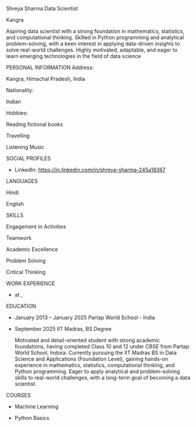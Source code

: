 Shreya  Sharma
Data Scientist

Kangra

Aspiring data scientist with a strong foundation in mathematics, statistics, and computational thinking. Skilled in Python programming and analytical problem-solving, with a keen interest in applying data-driven insights to solve real-world challenges. Highly motivated, adaptable, and eager to learn emerging technologies in the field of data science

PERSONAL INFORMATION
  Address: 
  
  Kangra, Himachal Pradesh, India
  
  Nationality: 
  
  Indian
  
  Hobbies:
  
  Reading fictional books 
  
  Travelling
  
  Listening Music

SOCIAL PROFILES
  * LinkedIn: https://in.linkedin.com/in/shreya-sharma-245a18367

LANGUAGES

   Hindi
   
   English

SKILLS

  Engagement in Activities
  
  Teamwork
  
  Academic Excellence
  
  Problem Solving
  
  Critical Thinking

WORK EXPERIENCE

  * 
     at , 


EDUCATION
  * January 2013 – January 2025
    Partap World School - India
     
  * September 2025
    IIT Madras,  BS Degree

    Motivated and detail-oriented student with strong academic foundations, having completed Class 10 and 12 under CBSE from Partap World School, Indora. Currently pursuing the IIT Madras BS in Data Science and Applications (Foundation Level), gaining hands-on experience in mathematics, statistics, computational thinking, and Python programming. Eager to apply analytical and problem-solving skills to real-world challenges, with a long-term goal of becoming a data scientist.

COURSES

  * 
    Machine Learning
    
  * 
    Python Basics 


